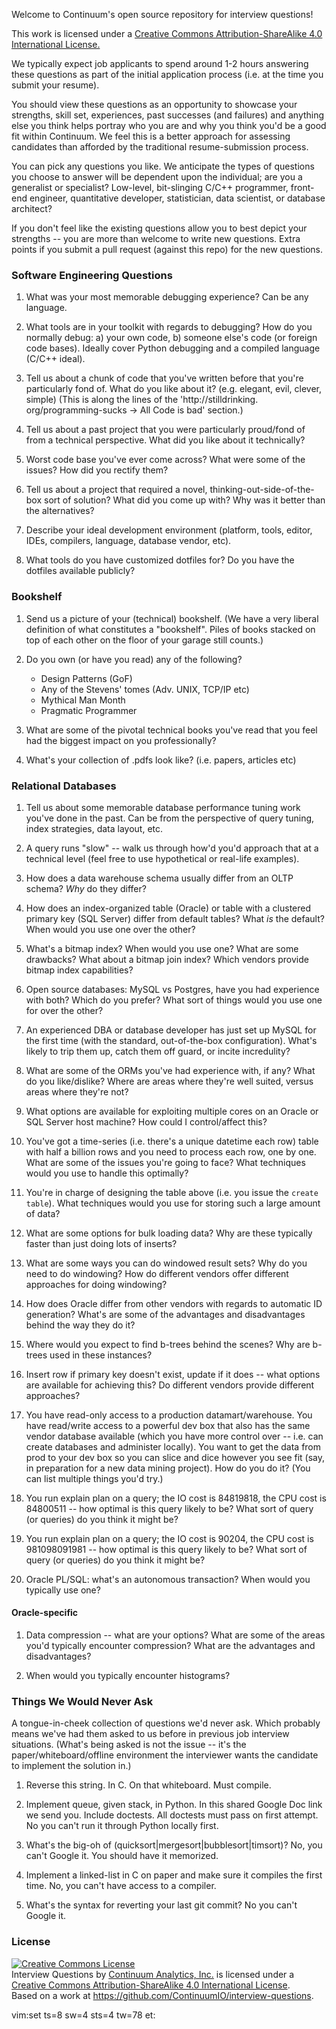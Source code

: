 Welcome to Continuum's open source repository for interview questions!

This work is licensed under a <a href="http://creativecommons.org/licenses/by-sa/4.0/">Creative Commons Attribution-ShareAlike 4.0 International License.</a>

We typically expect job applicants to spend around 1-2 hours answering these
questions as part of the initial application process (i.e. at the time you
submit your resume).

You should view these questions as an opportunity to showcase your strengths,
skill set, experiences, past successes (and failures) and anything else you
think helps portray who you are and why you think you'd be a good fit within
Continuum.  We feel this is a better approach for assessing candidates than
afforded by the traditional resume-submission process.

You can pick any questions you like.  We anticipate the types of questions you
choose to answer will be dependent upon the individual; are you a generalist
or specialist?  Low-level, bit-slinging C/C++ programmer, front-end engineer,
quantitative developer, statistician, data scientist, or database architect?

If you don't feel like the existing questions allow you to best depict your
strengths -- you are more than welcome to write new questions.  Extra points
if you submit a pull request (against this repo) for the new questions.

### Software Engineering Questions

1. What was your most memorable debugging experience?  Can be any language.

1. What tools are in your toolkit with regards to debugging?  How do you
   normally debug: a) your own code, b) someone else's code (or foreign
   code bases).  Ideally cover Python debugging and a compiled language
   (C/C++ ideal).

1. Tell us about a chunk of code that you've written before that you're
   particularly fond of.  What do you like about it?  (e.g. elegant,
   evil, clever, simple) (This is along the lines of the
   'http://stilldrinking. org/programming-sucks -> All Code is bad'
   section.)

1. Tell us about a past project that you were particularly proud/fond of
   from a technical perspective.  What did you like about it technically?

1. Worst code base you've ever come across?  What were some of the issues?
   How did you rectify them?

1. Tell us about a project that required a novel,
   thinking-out-side-of-the-box sort of solution?  What did you come up
   with?  Why was it better than the alternatives?

1. Describe your ideal development environment (platform, tools, editor,
   IDEs, compilers, language, database vendor, etc).

1. What tools do you have customized dotfiles for?  Do you have the
   dotfiles available publicly?

### Bookshelf

1. Send us a picture of your (technical) bookshelf.  (We have a very
   liberal definition of what constitutes a "bookshelf".  Piles of books
   stacked on top of each other on the floor of your garage still counts.)

1. Do you own (or have you read) any of the following?
   * Design Patterns (GoF)
   * Any of the Stevens' tomes (Adv. UNIX, TCP/IP etc)
   * Mythical Man Month
   * Pragmatic Programmer


1. What are some of the pivotal technical books you've read that you feel
   had the biggest impact on you professionally?

1. What's your collection of .pdfs look like?  (i.e. papers, articles etc)


### Relational Databases

1. Tell us about some memorable database performance tuning work you've
   done in the past.  Can be from the perspective of query tuning, index
   strategies, data layout, etc.

1. A query runs "slow" -- walk us through how'd you'd approach that at a
   technical level (feel free to use hypothetical or real-life examples).

1. How does a data warehouse schema usually differ from an OLTP schema?
   *Why* do they differ?

1. How does an index-organized table (Oracle) or table with a clustered
   primary key (SQL Server) differ from default tables?  What *is* the
   default?  When would you use one over the other?

1. What's a bitmap index?  When would you use one? What are some drawbacks?
   What about a bitmap join index?  Which vendors provide bitmap index
   capabilities?

1. Open source databases: MySQL vs Postgres, have you had experience with
   both?  Which do you prefer?  What sort of things would you use one for
   over the other?

1. An experienced DBA or database developer has just set up MySQL for the
   first time (with the standard, out-of-the-box configuration).  What's
   likely to trip them up, catch them off guard, or incite incredulity?

1. What are some of the ORMs you've had experience with, if any?  What do
   you like/dislike?  Where are areas where they're well suited, versus
   areas where they're not?

1. What options are available for exploiting multiple cores on an Oracle
   or SQL Server host machine?  How could I control/affect this?

1. You've got a time-series (i.e. there's a unique datetime each row)
   table with half a billion rows and you need to process each row, one by
   one.  What are some of the issues you're going to face?  What
   techniques would you use to handle this optimally?

1. You're in charge of designing the table above (i.e. you issue the
   `create table`).  What techniques would you use for storing such a
   large amount of data?

1. What are some options for bulk loading data? Why are these typically
   faster than just doing lots of inserts?

1. What are some ways you can do windowed result sets?  Why do you need to
   do windowing?  How do different vendors offer different approaches for
   doing windowing?

1. How does Oracle differ from other vendors with regards to automatic ID
   generation?  What's are some of the advantages and disadvantages behind
   the way they do it?

1. Where would you expect to find b-trees behind the scenes?  Why are
   b-trees used in these instances?

1. Insert row if primary key doesn't exist, update if it does -- what
   options are available for achieving this?  Do different vendors provide
   different approaches?

1. You have read-only access to a production datamart/warehouse. You have
   read/write access to a powerful dev box that also has the same vendor
   database available (which you have more control over -- i.e. can create
   databases and administer locally).  You want to get the data from prod
   to your dev box so you can slice and dice however you see fit (say, in
   preparation for a new data mining project).  How do you do it?  (You
   can list multiple things you'd try.)

1. You run explain plan on a query; the IO cost is 84819818, the CPU cost
   is 84800511 -- how optimal is this query likely to be?  What sort of
   query (or queries) do you think it might be?

1. You run explain plan on a query; the IO cost is 90204, the CPU cost
   is 981098091981 -- how optimal is this query likely to be?  What sort
   of query (or queries) do you think it might be?

1. Oracle PL/SQL: what's an autonomous transaction?  When would you
   typically use one?

#### Oracle-specific

1. Data compression -- what are your options?  What are some of the areas
   you'd typically encounter compression?  What are the advantages and
   disadvantages?

1. When would you typically encounter histograms?

### Things We Would Never Ask

A tongue-in-cheek collection of questions we'd never ask.  Which probably
means we've had them asked to us before in previous job interview situations.
(What's being asked is not the issue -- it's the paper/whiteboard/offline
environment the interviewer wants the candidate to implement the solution in.)

1. Reverse this string.  In C.  On that whiteboard.  Must compile.

1. Implement queue, given stack, in Python.  In this shared Google Doc
   link we send you.  Include doctests.  All doctests must pass on first
   attempt.  No you can't run it through Python locally first.

1. What's the big-oh of (quicksort|mergesort|bubblesort|timsort)?  No, you
   can't Google it.  You should have it memorized.

1. Implement a linked-list in C on paper and make sure it compiles the
   first time.  No, you can't have access to a compiler.

1. What's the syntax for reverting your last git commit?  No you can't
   Google it.

### License
<a rel="license" href="http://creativecommons.org/licenses/by-sa/4.0/"><img
alt="Creative Commons License" style="border-width:0"
src="https://i.creativecommons.org/l/by-sa/4.0/88x31.png" /></a><br /><span
xmlns:dct="http://purl.org/dc/terms/" property="dct:title">Interview
Questions</span> by <a xmlns:cc="http://creativecommons.org/ns#"
href="http://continuum.io" property="cc:attributionName"
rel="cc:attributionURL">Continuum Analytics, Inc.</a> is licensed under a <a
rel="license" href="http://creativecommons.org/licenses/by-sa/4.0/">Creative
Commons Attribution-ShareAlike 4.0 International License</a>.<br />Based on a
work at <a xmlns:dct="http://purl.org/dc/terms/"
href="https://github.com/ContinuumIO/interview-questions"
rel="dct:source">https://github.com/ContinuumIO/interview-questions</a>.

vim:set ts=8 sw=4 sts=4 tw=78 et:
